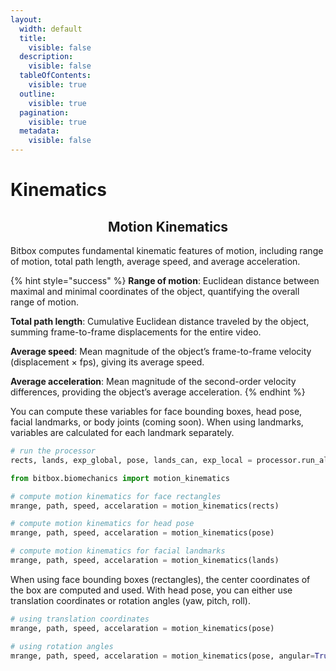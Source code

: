 ```yaml
---
layout:
  width: default
  title:
    visible: false
  description:
    visible: false
  tableOfContents:
    visible: true
  outline:
    visible: true
  pagination:
    visible: true
  metadata:
    visible: false
---
```


# Kinematics

<h2 align="center">Motion Kinematics</h2>

Bitbox computes fundamental kinematic features of motion, including range of motion, total path length, average speed, and average acceleration.

{% hint style="success" %}
**Range of motion**: Euclidean distance between maximal and minimal coordinates of the object, quantifying the overall range of motion.

**Total path length**: Cumulative Euclidean distance traveled by the object, summing frame-to-frame displacements for the entire video.

**Average speed**: Mean magnitude of the object’s frame-to-frame velocity (displacement × fps), giving its average speed.

**Average acceleration**: Mean magnitude of the second-order velocity differences, providing the object’s average acceleration.
{% endhint %}

You can compute these variables for face bounding boxes, head pose, facial landmarks, or body joints (coming soon). When using landmarks, variables are calculated for each landmark separately.

```python
# run the processor
rects, lands, exp_global, pose, lands_can, exp_local = processor.run_all()

from bitbox.biomechanics import motion_kinematics

# compute motion kinematics for face rectangles
mrange, path, speed, accelaration = motion_kinematics(rects)

# compute motion kinematics for head pose
mrange, path, speed, accelaration = motion_kinematics(pose)

# compute motion kinematics for facial landmarks
mrange, path, speed, accelaration = motion_kinematics(lands)
```

When using face bounding boxes (rectangles), the center coordinates of the box are computed and used. With head pose, you can either use translation coordinates or rotation angles (yaw, pitch, roll).

```python
# using translation coordinates
mrange, path, speed, accelaration = motion_kinematics(pose)

# using rotation angles
mrange, path, speed, accelaration = motion_kinematics(pose, angular=True)
```
